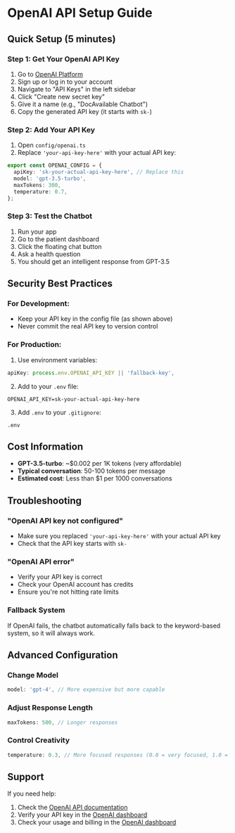 # OpenAI API Setup Guide

## Quick Setup (5 minutes)

### Step 1: Get Your OpenAI API Key
1. Go to [OpenAI Platform](https://platform.openai.com/)
2. Sign up or log in to your account
3. Navigate to "API Keys" in the left sidebar
4. Click "Create new secret key"
5. Give it a name (e.g., "DocAvailable Chatbot")
6. Copy the generated API key (it starts with `sk-`)

### Step 2: Add Your API Key
1. Open `config/openai.ts`
2. Replace `'your-api-key-here'` with your actual API key:

```typescript
export const OPENAI_CONFIG = {
  apiKey: 'sk-your-actual-api-key-here', // Replace this
  model: 'gpt-3.5-turbo',
  maxTokens: 300,
  temperature: 0.7,
};
```

### Step 3: Test the Chatbot
1. Run your app
2. Go to the patient dashboard
3. Click the floating chat button
4. Ask a health question
5. You should get an intelligent response from GPT-3.5

## Security Best Practices

### For Development:
- Keep your API key in the config file (as shown above)
- Never commit the real API key to version control

### For Production:
1. Use environment variables:
```typescript
apiKey: process.env.OPENAI_API_KEY || 'fallback-key',
```

2. Add to your `.env` file:
```
OPENAI_API_KEY=sk-your-actual-api-key-here
```

3. Add `.env` to your `.gitignore`:
```
.env
```

## Cost Information

- **GPT-3.5-turbo**: ~$0.002 per 1K tokens (very affordable)
- **Typical conversation**: 50-100 tokens per message
- **Estimated cost**: Less than $1 per 1000 conversations

## Troubleshooting

### "OpenAI API key not configured"
- Make sure you replaced `'your-api-key-here'` with your actual API key
- Check that the API key starts with `sk-`

### "OpenAI API error"
- Verify your API key is correct
- Check your OpenAI account has credits
- Ensure you're not hitting rate limits

### Fallback System
If OpenAI fails, the chatbot automatically falls back to the keyword-based system, so it will always work.

## Advanced Configuration

### Change Model
```typescript
model: 'gpt-4', // More expensive but more capable
```

### Adjust Response Length
```typescript
maxTokens: 500, // Longer responses
```

### Control Creativity
```typescript
temperature: 0.3, // More focused responses (0.0 = very focused, 1.0 = very creative)
```

## Support

If you need help:
1. Check the [OpenAI API documentation](https://platform.openai.com/docs)
2. Verify your API key in the [OpenAI dashboard](https://platform.openai.com/api-keys)
3. Check your usage and billing in the [OpenAI dashboard](https://platform.openai.com/usage) 